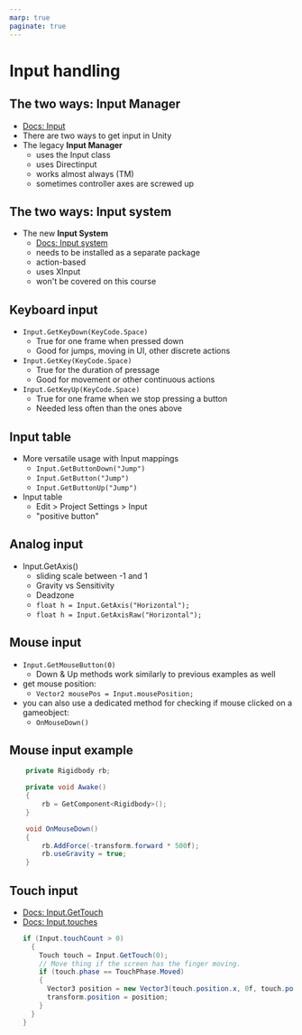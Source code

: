 ```yaml
---
marp: true
paginate: true
---
```

<!-- headingDivider: 3 -->
<!-- class: invert -->

# Input handling

## The two ways: Input Manager
* [Docs: Input](https://docs.unity3d.com/Manual/Input.html)
* There are two ways to get input in Unity
* The legacy **Input Manager**
  * uses the Input class
  * uses Directinput
  * works almost always (TM)
  * sometimes controller axes are screwed up

## The two ways: Input system
* The new **Input System**
  * [Docs: Input system](https://docs.unity3d.com/Packages/com.unity.inputsystem@1.3/manual/index.html)
  * needs to be installed as a separate package
  * action-based
  * uses XInput
  * won't be covered on this course
## Keyboard input

* `Input.GetKeyDown(KeyCode.Space)`
  * True for one frame when pressed down 
  * Good for jumps, moving in UI, other discrete actions 
* `Input.GetKey(KeyCode.Space)`
  * True for the duration of pressage
  * Good for movement or other continuous actions
* `Input.GetKeyUp(KeyCode.Space)`
  * True for one frame when we stop pressing a button
  * Needed less often than the ones above
## Input table

* More versatile usage with Input mappings
  * `Input.GetButtonDown("Jump")`
  * `Input.GetButton("Jump")`
  * `Input.GetButtonUp("Jump")`
* Input table
  * Edit > Project Settings > Input
  * "positive button"
## Analog input

* Input.GetAxis()
  * sliding scale between -1 and 1
  * Gravity vs Sensitivity
  * Deadzone
  * `float h = Input.GetAxis("Horizontal");`
  * `float h = Input.GetAxisRaw("Horizontal");`
## Mouse input

* `Input.GetMouseButton(0)`
  * Down & Up methods work similarly to previous examples as well
* get mouse position:
  * `Vector2 mousePos = Input.mousePosition;`
* you can also use a dedicated method for checking if mouse clicked on a gameobject:
  * `OnMouseDown()`


## Mouse input example
```c#
    private Rigidbody rb;

    private void Awake()
    {
        rb = GetComponent<Rigidbody>();
    }

    void OnMouseDown()
    {
        rb.AddForce(-transform.forward * 500f);
        rb.useGravity = true;
    }
```
## Touch input
* [Docs: Input.GetTouch](https://docs.unity3d.com/ScriptReference/Input.GetTouch.html)
* [Docs: Input.touches](https://docs.unity3d.com/ScriptReference/Input-touches.html)
  ```c#
  if (Input.touchCount > 0)
    {
      Touch touch = Input.GetTouch(0);
      // Move thing if the screen has the finger moving.
      if (touch.phase == TouchPhase.Moved)
      {
        Vector3 position = new Vector3(touch.position.x, 0f, touch.position.y);
        transform.position = position;
      }
    }
  }
  ```
